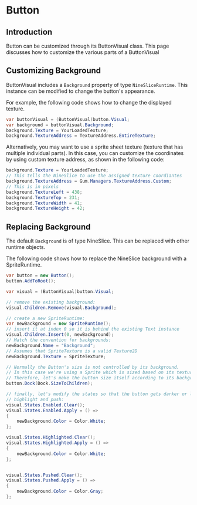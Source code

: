 # Button

## Introduction

Button can be customized through its ButtonVisual class. This page discusses how to customize the various parts of a ButtonVisual

## Customizing Background

ButtonVisual includes a `Background` property of type `NineSliceRuntime`. This instance can be modified to change the button's appearance.

For example, the following code shows how to change the displayed texture.

```csharp
var buttonVisual = (ButtonVisual)button.Visual;
var background = buttonVisual.Background;
background.Texture = YourLoadedTexture;
background.TextureAddress = TextureAddress.EntireTexture;
```

Alternatively, you may want to use a sprite sheet texture (texture that has multiple individual parts). In this case, you can customize the coordinates by using custom texture address, as shown in the following code:

```csharp
background.Texture = YourLoadedTexture;
// This tells the NineSlice to use the assigned texture coordiantes
background.TextureAddress = Gum.Managers.TextureAddress.Custom;
// This is in pixels
background.TextureLeft = 438;
background.TextureTop = 231;
background.TextureWidth = 41;
background.TextureHeight = 42;
```

## Replacing Background

The default `Background` is of type NineSlice. This can be replaced with other runtime objects.

The following code shows how to replace the NineSlice background with a SpriteRuntime.

```csharp
var button = new Button();
button.AddToRoot();

var visual = (ButtonVisual)button.Visual;

// remove the existing background:
visual.Children.Remove(visual.Background);

// create a new SpriteRuntime:
var newBackground = new SpriteRuntime();
// insert it at index 0 so it is behind the existing Text instance
visual.Children.Insert(0, newBackground);
// Match the convention for backgrounds:
newBackground.Name = "Background";
// Assumes that SpriteTexture is a valid Texture2D
newBackground.Texture = SpriteTexture;

// Normally the Button's size is not controlled by its background.
// In this case we're using a Sprite which is sized based on its texture.
// Therefore, let's make the button size itself according to its background:
button.Dock(Dock.SizeToChildren);

// finally, let's modify the states so that the button gets darker or lighter on
// highlight and push:
visual.States.Enabled.Clear();
visual.States.Enabled.Apply = () =>
{
    newBackground.Color = Color.White;
};

visual.States.Highlighted.Clear();
visual.States.Highlighted.Apply = () =>
{
    newBackground.Color = Color.White;
};


visual.States.Pushed.Clear();
visual.States.Pushed.Apply = () =>
{
    newBackground.Color = Color.Gray;
};

```
